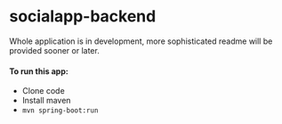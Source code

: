# socialapp-backend

Whole application is in development, more sophisticated readme will be provided sooner or later.

#### To run this app:

* Clone code
* Install maven
* ```mvn spring-boot:run```
